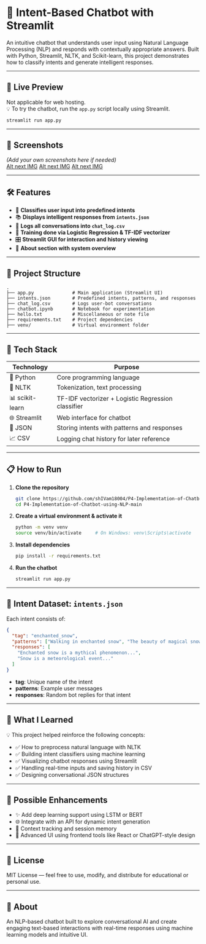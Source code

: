# 🤖 Intent-Based Chatbot with Streamlit

An intuitive chatbot that understands user input using Natural Language Processing (NLP) and responds with contextually appropriate answers. Built with Python, Streamlit, NLTK, and Scikit-learn, this project demonstrates how to classify intents and generate intelligent responses.

---

## 🚀 Live Preview

Not applicable for web hosting.  
💡 To try the chatbot, run the `app.py` script locally using Streamlit.

```bash
streamlit run app.py
```

---

## 📸 Screenshots

*(Add your own screenshots here if needed)*  
[Alt next IMG](https://github.com/shIVam18004/P4-Implementation-of-Chatbot-using-NLP-main/blob/main/Chat_1.png)
[Alt next IMG](https://github.com/shIVam18004/P4-Implementation-of-Chatbot-using-NLP-main/blob/main/Chat_2.png)
[Alt next IMG](https://github.com/shIVam18004/P4-Implementation-of-Chatbot-using-NLP-main/blob/main/Chat_3.png)

---

## 🛠️ Features

- 🧠 **Classifies user input into predefined intents**  
- 📚 **Displays intelligent responses from `intents.json`**  
- 💬 **Logs all conversations into `chat_log.csv`**  
- 🧪 **Training done via Logistic Regression & TF-IDF vectorizer**  
- 🎛️ **Streamlit GUI for interaction and history viewing**  
- 📝 **About section with system overview**

---

## 🧩 Project Structure

```
.
├── app.py              # Main application (Streamlit UI)
├── intents.json        # Predefined intents, patterns, and responses
├── chat_log.csv        # Logs user-bot conversations
├── chatbot.ipynb       # Notebook for experimentation
├── hello.txt           # Miscellaneous or note file
├── requirements.txt    # Project dependencies
├── venv/               # Virtual environment folder
```

---

## 📂 Tech Stack

| Technology      | Purpose                                                                 |
|------------------|-------------------------------------------------------------------------|
| 🐍 Python         | Core programming language                                               |
| 🧠 NLTK           | Tokenization, text processing                                           |
| 📊 scikit-learn   | TF-IDF vectorizer + Logistic Regression classifier                      |
| 🌐 Streamlit      | Web interface for chatbot                                               |
| 📄 JSON           | Storing intents with patterns and responses                             |
| 📈 CSV            | Logging chat history for later reference                                |

---

## 📋 How to Run

1. **Clone the repository**  
   ```bash
   git clone https://github.com/shIVam18004/P4-Implementation-of-Chatbot-using-NLP-main.git
   cd P4-Implementation-of-Chatbot-using-NLP-main
   ```

2. **Create a virtual environment & activate it**  
   ```bash
   python -m venv venv
   source venv/bin/activate     # On Windows: venv\Scripts\activate
   ```

3. **Install dependencies**  
   ```bash
   pip install -r requirements.txt
   ```

4. **Run the chatbot**  
   ```bash
   streamlit run app.py
   ```

---

## 📜 Intent Dataset: `intents.json`

Each intent consists of:
```json
{
  "tag": "enchanted_snow",
  "patterns": ["Walking in enchanted snow", "The beauty of magical snowfall"],
  "responses": [
    "Enchanted snow is a mythical phenomenon...",
    "Snow is a meteorological event..."
  ]
}
```

- **tag**: Unique name of the intent  
- **patterns**: Example user messages  
- **responses**: Random bot replies for that intent  

---

## 🧠 What I Learned

💡 This project helped reinforce the following concepts:

- ✅ How to preprocess natural language with NLTK  
- ✅ Building intent classifiers using machine learning  
- ✅ Visualizing chatbot responses using Streamlit  
- ✅ Handling real-time inputs and saving history in CSV  
- ✅ Designing conversational JSON structures

---

## 🚀 Possible Enhancements

- ✨ Add deep learning support using LSTM or BERT  
- 🌐 Integrate with an API for dynamic intent generation  
- 🧵 Context tracking and session memory  
- 🎨 Advanced UI using frontend tools like React or ChatGPT-style design

---

## 📃 License

MIT License — feel free to use, modify, and distribute for educational or personal use.

---

## 🙋 About

An NLP-based chatbot built to explore conversational AI and create engaging text-based interactions with real-time responses using machine learning models and intuitive UI.
